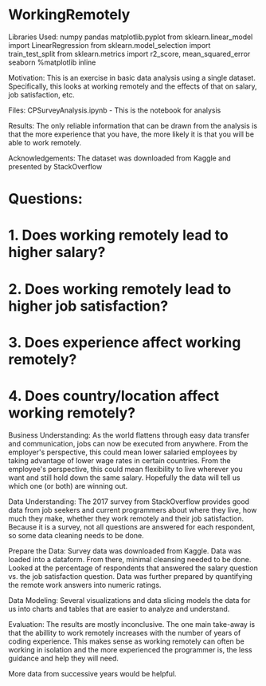 # WorkingRemotely

Libraries Used:
numpy
pandas
matplotlib.pyplot
from sklearn.linear_model import LinearRegression
from sklearn.model_selection import train_test_split
from sklearn.metrics import r2_score, mean_squared_error
seaborn
%matplotlib inline

Motivation:
This is an exercise in basic data analysis using a single dataset. Specifically, this looks at working remotely and the effects of that on salary, job satisfaction, etc.

Files:
CPSurveyAnalysis.ipynb - This is the notebook for analysis

Results:
The only reliable information that can be drawn from the analysis is that the more experience that you have, the more likely it is that you will be able to work remotely.

Acknowledgements:
The dataset was downloaded from Kaggle and presented by StackOverflow

# Questions:
#  1. Does working remotely lead to higher salary?
#  2. Does working remotely lead to higher job satisfaction?
#  3. Does experience affect working remotely?
#  4. Does country/location affect working remotely?

Business Understanding:
As the world flattens through easy data transfer and communication, jobs can now be executed from anywhere. From the employer's perspective, this could mean lower salaried employees by taking advantage of lower wage rates in certain countries. From the employee's perspective, this could mean flexibility to live wherever you want and still hold down the same salary. Hopefully the data will tell us which one (or both) are winning out.

Data Understanding:
The 2017 survey from StackOverflow provides good data from job seekers and current programmers about where they live, how much they make, whether they work remotely and their job satisfaction. Because it is a survey, not all questions are answered for each respondent, so some data cleaning needs to be done.

Prepare the Data:
Survey data was downloaded from Kaggle. Data was loaded into a dataform. From there, minimal cleansing needed to be done. Looked at the percentage of respondents that answered the salary question vs. the job satisfaction question. Data was further prepared by quantifying the remote work answers into numeric ratings.

Data Modeling:
Several visualizations and data slicing models the data for us into charts and tables that are easier to analyze and understand.

Evaluation:
The results are mostly inconclusive. The one main take-away is that the abillity to work remotely increases with the number of years of coding experience. This makes sense as working remotely can often be working in isolation and the more experienced the programmer is, the less guidance and help they will need.

More data from successive years would be helpful.
